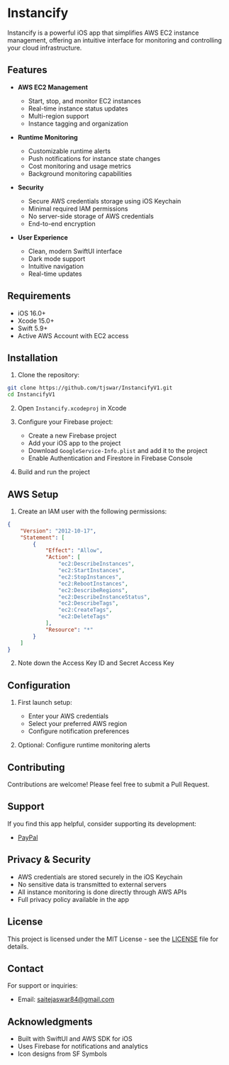 # Instancify

Instancify is a powerful iOS app that simplifies AWS EC2 instance management, offering an intuitive interface for monitoring and controlling your cloud infrastructure.

## Features

- **AWS EC2 Management**
  - Start, stop, and monitor EC2 instances
  - Real-time instance status updates
  - Multi-region support
  - Instance tagging and organization

- **Runtime Monitoring**
  - Customizable runtime alerts
  - Push notifications for instance state changes
  - Cost monitoring and usage metrics
  - Background monitoring capabilities

- **Security**
  - Secure AWS credentials storage using iOS Keychain
  - Minimal required IAM permissions
  - No server-side storage of AWS credentials
  - End-to-end encryption

- **User Experience**
  - Clean, modern SwiftUI interface
  - Dark mode support
  - Intuitive navigation
  - Real-time updates

## Requirements

- iOS 16.0+
- Xcode 15.0+
- Swift 5.9+
- Active AWS Account with EC2 access

## Installation

1. Clone the repository:
```bash
git clone https://github.com/tjswar/InstancifyV1.git
cd InstancifyV1
```

2. Open `Instancify.xcodeproj` in Xcode

3. Configure your Firebase project:
   - Create a new Firebase project
   - Add your iOS app to the project
   - Download `GoogleService-Info.plist` and add it to the project
   - Enable Authentication and Firestore in Firebase Console

4. Build and run the project

## AWS Setup

1. Create an IAM user with the following permissions:
```json
{
    "Version": "2012-10-17",
    "Statement": [
        {
            "Effect": "Allow",
            "Action": [
                "ec2:DescribeInstances",
                "ec2:StartInstances",
                "ec2:StopInstances",
                "ec2:RebootInstances",
                "ec2:DescribeRegions",
                "ec2:DescribeInstanceStatus",
                "ec2:DescribeTags",
                "ec2:CreateTags",
                "ec2:DeleteTags"
            ],
            "Resource": "*"
        }
    ]
}
```

2. Note down the Access Key ID and Secret Access Key

## Configuration

1. First launch setup:
   - Enter your AWS credentials
   - Select your preferred AWS region
   - Configure notification preferences

2. Optional: Configure runtime monitoring alerts

## Contributing

Contributions are welcome! Please feel free to submit a Pull Request.

## Support

If you find this app helpful, consider supporting its development:
- [PayPal](https://paypal.me/SaiTejaswarReddy)

## Privacy & Security

- AWS credentials are stored securely in the iOS Keychain
- No sensitive data is transmitted to external servers
- All instance monitoring is done directly through AWS APIs
- Full privacy policy available in the app

## License

This project is licensed under the MIT License - see the [LICENSE](LICENSE) file for details.

## Contact

For support or inquiries:
- Email: saitejaswar84@gmail.com

## Acknowledgments

- Built with SwiftUI and AWS SDK for iOS
- Uses Firebase for notifications and analytics
- Icon designs from SF Symbols